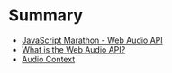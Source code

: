 # Summary

- [JavaScript Marathon - Web Audio API](./js-marathon-intro.md)
- [What is the Web Audio API?](./what-is-web-audio-api.md)
- [Audio Context](./audio-context.md)
